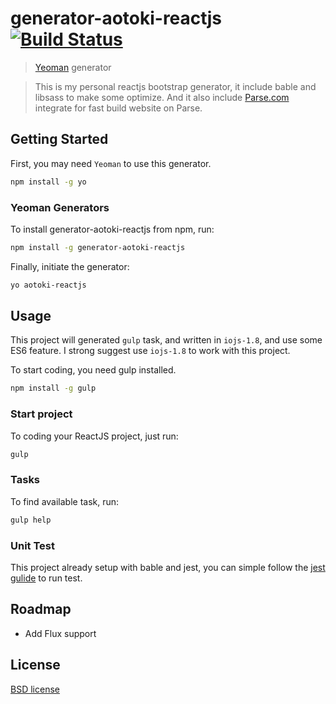 # generator-aotoki-reactjs [![Build Status](https://secure.travis-ci.org/elct9620/generator-aotoki-reactjs.png?branch=master)](https://travis-ci.org/elct9620/generator-aotoki-reactjs)

> [Yeoman](http://yeoman.io) generator

> This is my personal reactjs bootstrap generator, it include bable and libsass to make some optimize.
> And it also include [Parse.com](http://parse.com) integrate for fast build website on Parse.

## Getting Started

First, you may need `Yeoman` to use this generator.

```bash
npm install -g yo
```

### Yeoman Generators

To install generator-aotoki-reactjs from npm, run:

```bash
npm install -g generator-aotoki-reactjs
```

Finally, initiate the generator:

```bash
yo aotoki-reactjs
```

## Usage

This project will generated `gulp` task, and written in `iojs-1.8`, and use some ES6 feature.
I strong suggest use `iojs-1.8` to work with this project.

To start coding, you need gulp installed.

```bash
npm install -g gulp
```

### Start project

To coding your ReactJS project, just run:

```bash
gulp
```

### Tasks

To find available task, run:

```bash
gulp help
```

### Unit Test

This project already setup with bable and jest, you can simple follow the [jest gulide](https://facebook.github.io/jest/docs/tutorial-react.html) to run test.

## Roadmap

* Add Flux support

## License

[BSD license](http://opensource.org/licenses/bsd-license.php)
